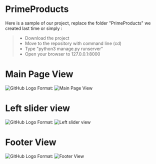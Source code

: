 # PrimeProducts 
Here is a sample of our project, replace the folder "PrimeProducts" we created last time or simply :
  > * Download the project
  > * Move to the repository with command line (cd)
  > * Type "python3 manage.py runserver"
  > * Open your browser to 127.0.0.1:8000
# Main Page View 
![GitHub Logo](PrimeProducts/Screenshots/1.png)
Format: ![Main Page View](url)
# Left slider view 
![GitHub Logo](PrimeProducts/Screenshots/2.png)
Format: ![Left slider view ](url)
# Footer View
![GitHub Logo](PrimeProducts/Screenshots/3.png)
Format: ![Footer View](url)
